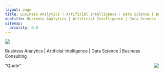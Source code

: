 ```yaml
---
layout: page
title: Business Analytics | Artificial Intelligence | Data Science | Business Consulting
subtitle: Business Analytics | Artificial Intelligence | Data Science | Business Consulting
sitemap:
  priority: 0.9
---
```


<img src="{{ '/assets/img/alexey.jpeg' | prepend: site.baseurl }}" id="about-img">

<div id="describe-text">
	<p>Business Analytics | Artificial Intelligence | Data Science | Business Consulting</p>
</div>
 
<div id="describe-text">
    <span style="float: right; "><img src="{{ '/assets/img/alexey.jpeg' | prepend: site.baseurl }}" id="about-img"></span>
	<p>"Quote"</p>
</div>
